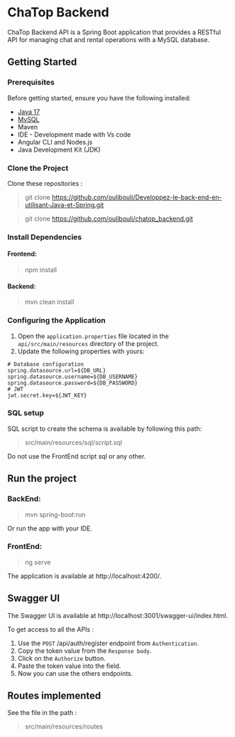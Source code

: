 # ChaTop Backend

ChaTop Backend API is a Spring Boot application that provides a RESTful API for managing chat and rental operations with a MySQL
database.

## Getting Started

### Prerequisites

Before getting started, ensure you have the following installed:

- [Java 17](https://www.oracle.com/java/technologies/downloads/)
- [MySQL](https://www.mysql.com/fr/downloads/)
- Maven
- IDE - Development made with Vs code
- Angular CLI and Nodes.js
- Java Development Kit (JDK)

### Clone the Project

Clone these repositories :
> git clone https://github.com/oulibouli/Developpez-le-back-end-en-utilisant-Java-et-Spring.git

> git clone https://github.com/oulibouli/chatop_backend.git

### Install Dependencies

#### Frontend:

> npm install

#### Backend:

> mvn clean install

### Configuring the Application

1. Open the `application.properties` file located in the `api/src/main/resources` directory of the project.
2. Update the following properties with yours:

```properties
# Database configuration
spring.datasource.url=${DB_URL}
spring.datasource.username=${DB_USERNAME}
spring.datasource.password=${DB_PASSWORD}
# JWT
jwt.secret.key=${JWT_KEY}
```

### SQL setup

SQL script to create the schema is available by following this path:

> src/main/resources/sql/script.sql

Do not use the FrontEnd script sql or any other.

## Run the project

### BackEnd:

> mvn spring-boot:run

Or run the app with your IDE.

### FrontEnd:

> ng serve

The application is available at http://localhost:4200/.

## Swagger UI

The Swagger UI is available at http://localhost:3001/swagger-ui/index.html.

To get access to all the APIs :

1. Use the `POST` /api/auth/register endpoint from `Authentication`.
2. Copy the token value from the `Response body`.
3. Click on the `Authorize` button.
4. Paste the token value into the field.
5. Now you can use the others endpoints.

## Routes implemented

See the file in the path :
> src/main/resources/routes